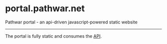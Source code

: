 portal.pathwar.net
==================

Pathwar portal - an api-driven javascript-powered static website

---

The portal is fully static and consumes the [API](https://github.com/pathwar/api.pathwar.net).
